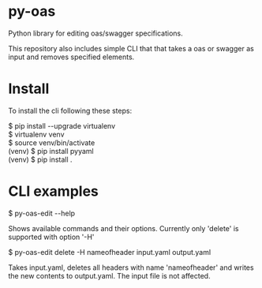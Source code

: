 # py-oas
Python library for editing oas/swagger specifications.

This repository also includes simple CLI that that takes a 
oas or swagger as input and removes specified elements.

# Install

To install the cli following these steps:

$ pip install --upgrade virtualenv  
$ virtualenv venv  
$ source venv/bin/activate  
(venv) $ pip install pyyaml  
(venv) $ pip install .  


# CLI examples

$ py-oas-edit --help

Shows available commands and their options. Currently only 'delete' is supported with option '-H'

$ py-oas-edit delete -H nameofheader input.yaml output.yaml

Takes input.yaml, deletes all headers with name 'nameofheader' and writes the new contents to output.yaml. The input file is not affected.
